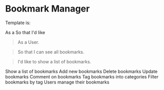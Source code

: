 # Bookmark Manager

Template is:

As a <Stakeholder>
  So that <Motivation>
    I'd like <Task>
 
 >As a User. 
 
 >So that I can see all bookmarks.
 
 >I'd like to show a list of bookmarks.
 
 
 

Show a list of bookmarks
Add new bookmarks
Delete bookmarks
Update bookmarks
Comment on bookmarks
Tag bookmarks into categories
Filter bookmarks by tag
Users manage their bookmarks
